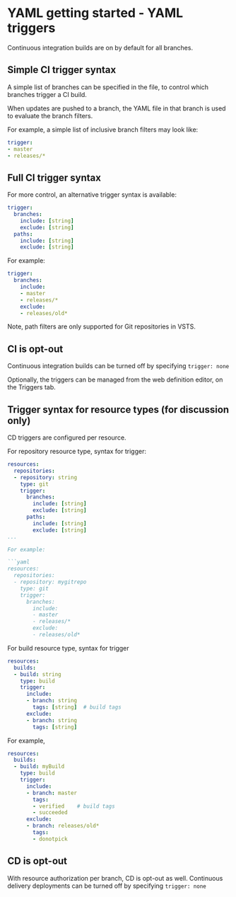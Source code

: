 # YAML getting started - YAML triggers

Continuous integration builds are on by default for all branches.

## Simple CI trigger syntax

A simple list of branches can be specified in the file, to control which branches trigger a CI build.

When updates are pushed to a branch, the YAML file in that branch is used to evaluate the branch filters.

For example, a simple list of inclusive branch filters may look like:

```yaml
trigger:
- master
- releases/*
```

## Full CI trigger syntax

For more control, an alternative trigger syntax is available:

```yaml
trigger:
  branches:
    include: [string]
    exclude: [string]
  paths:
    include: [string]
    exclude: [string]
```

For example:

```yaml
trigger:
  branches:
    include:
    - master
    - releases/*
    exclude:
    - releases/old*
```


Note, path filters are only supported for Git repositories in VSTS.

## CI is opt-out

Continuous integration builds can be turned off by specifying `trigger: none`

Optionally, the triggers can be managed from the web definition editor, on the Triggers tab.


## Trigger syntax for resource types  (for discussion only)

CD triggers are configured per resource. 

For repository resource type, syntax for trigger: 

```yaml
resources:
  repositories:
  - repository: string
    type: git
    trigger:
      branches:
        include: [string]
        exclude: [string]
      paths:
        include: [string]
        exclude: [string]
...

For example:

```yaml
resources:
  repositories:
  - repository: mygitrepo
    type: git
    trigger:
      branches:
        include:
        - master
        - releases/*
        exclude:
        - releases/old*
```


For build resource type, syntax for trigger

```yaml
resources:
  builds:
  - build: string
    type: build  
    trigger:  
      include:
      - branch: string
        tags: [string]  # build tags
      exclude:      
      - branch: string
        tags: [string]
```

For example,

```yaml
resources:
  builds:
  - build: myBuild
    type: build  
    trigger:  
      include:
      - branch: master
        tags: 
        - verified    # build tags
        - succeeded
      exclude:      
      - branch: releases/old*
        tags: 
        - donotpick
```

## CD is opt-out

With resource authorization per branch, CD is opt-out as well. 
Continuous delivery deployments can be turned off by specifying `trigger: none`

